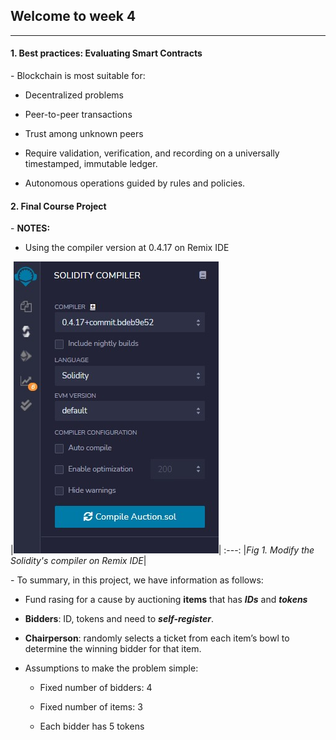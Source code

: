 ## Welcome to week 4

___

#### 1. Best practices: Evaluating Smart Contracts

\- Blockchain is most suitable for: 

+ Decentralized problems 

+ Peer-to-peer transactions

+ Trust among unknown peers

+ Require validation, verification, and recording on a universally timestamped, immutable ledger.

+ Autonomous operations guided by rules and policies.

#### 2. Final Course Project

\- **NOTES:**

+ Using the compiler version at 0.4.17 on Remix IDE

|![](./Images/Solidity_Compiler.jpg)|
:---:
|*Fig 1. Modify the Solidity's compiler on Remix IDE*|

\- To summary, in this project, we have information as follows:

+ Fund rasing for a cause by auctioning **items** that has ***IDs*** and ***tokens***

+ **Bidders**: ID, tokens and need to ***self-register***.

+ **Chairperson**: randomly selects a ticket from each item’s bowl to determine the winning bidder for that item.

+ Assumptions to make the problem simple:

    + Fixed number of bidders: 4

    + Fixed number of items: 3

    + Each bidder has 5 tokens

